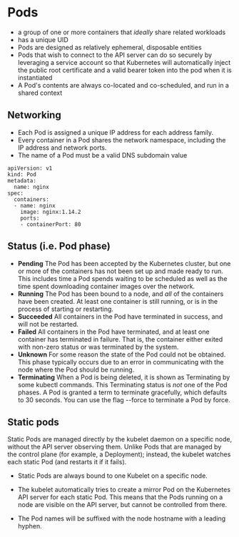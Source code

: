 # Pods
- a group of one or more containers that _ideally_ share related workloads
- has a unique UID
- Pods are designed as relatively ephemeral, disposable entities
- Pods that wish to connect to the API server can do so securely by leveraging a service account so that Kubernetes will automatically inject the public root certificate and a valid bearer token into the pod when it is instantiated
- A Pod's contents are always co-located and co-scheduled, and run in a shared context



## Networking
- Each Pod is assigned a unique IP address for each address family.
- Every container in a Pod shares the network namespace, including the IP address and network ports.
- The name of a Pod must be a valid DNS subdomain value
    
```
apiVersion: v1
kind: Pod
metadata:
  name: nginx
spec:
  containers:
  - name: nginx
    image: nginx:1.14.2
    ports:
    - containerPort: 80
```

## Status (i.e. Pod phase)
- **Pending**	The Pod has been accepted by the Kubernetes cluster, but one or more of the containers has not been set up and made ready to run. This includes time a Pod spends waiting to be scheduled as well as the time spent downloading container images over the network.
- **Running**	The Pod has been bound to a node, and _all_ of the containers have been created. At least one container is still running, or is in the process of starting or restarting.
- **Succeeded**	All containers in the Pod have terminated in success, and will not be restarted.
- **Failed**	All containers in the Pod have terminated, and at least one container has terminated in failure. That is, the container either exited with non-zero status or was terminated by the system.
- **Unknown**	For some reason the state of the Pod could not be obtained. This phase typically occurs due to an error in communicating with the node where the Pod should be running.
- **Terminating** When a Pod is being deleted, it is shown as Terminating by some kubectl commands. This Terminating status is _not_ one of the Pod phases. A Pod is granted a term to terminate gracefully, which defaults to 30 seconds. You can use the flag --force to terminate a Pod by force.

## Static pods
Static Pods are managed directly by the kubelet daemon on a specific node, without the API server observing them. Unlike Pods that are managed by the control plane (for example, a Deployment); instead, the kubelet watches each static Pod (and restarts it if it fails).

- Static Pods are always bound to one Kubelet on a specific node.

- The kubelet automatically tries to create a mirror Pod on the Kubernetes API server for each static Pod. This means that the Pods running on a node are visible on the API server, but cannot be controlled from there.
- The Pod names will be suffixed with the node hostname with a leading hyphen.


